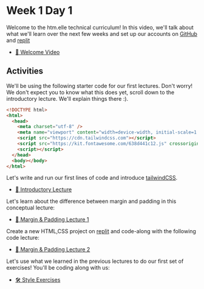 # Week 1 Day 1

Welcome to the htm.elle technical curriculum! In this video, we'll talk about what we'll learn over
the next few weeks and set up our accounts on [GitHub](https://github.com/) and
[replit](https://replit.com/~)

- [🎉 Welcome Video](https://vimeo.com/693810303)

## Activities

We'll be using the following starter code for our first lectures. Don't worry! We don't expect you
to know what this does yet, scroll down to the introductory lecture. We'll explain things there :).

```html
<!DOCTYPE html>
<html>
  <head>
    <meta charset="utf-8" />
    <meta name="viewport" content="width=device-width, initial-scale=1.0" />
    <script src="https://cdn.tailwindcss.com"></script>
    <script src="https://kit.fontawesome.com/638d441c12.js" crossorigin="anonymous"></script>
    <script></script>
  </head>
  <body></body>
</html>
```

Let's write and run our first lines of code and introduce [tailwindCSS](https://tailwindcss.com/).

- [🎥 Introductory Lecture](https://vimeo.com/693810684)

Let's learn about the difference between margin and padding in this conceptual lecture:

- [🎥 Margin & Padding Lecture 1](https://vimeo.com/690048372)

Create a new HTML,CSS project on [replit](https://replit.com/~) and code-along with the following
code lecture:

- [🎥 Margin & Padding Lecture 2](https://vimeo.com/690068753)

Let's use what we learned in the previous lectures to do our first set of exercises! You'll be
coding along with us:

- [🛠️ Style Exercises](./style_exercises/)
